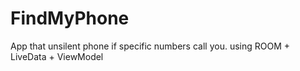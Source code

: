 # FindMyPhone
 App that unsilent phone if specific numbers call you. using ROOM + LiveData + ViewModel
